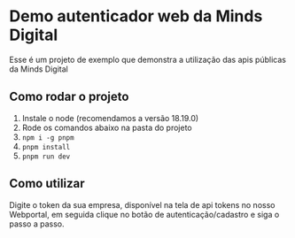 # Demo autenticador web da Minds Digital

Esse é um projeto de exemplo que demonstra a utilização das apis públicas da Minds Digital

## Como rodar o projeto

1. Instale o node (recomendamos a versão 18.19.0)
2. Rode os comandos abaixo na pasta do projeto
3. `npm i -g pnpm`
4. `pnpm install`
5. `pnpm run dev`

## Como utilizar

Digite o token da sua empresa, disponível na tela de api tokens no nosso Webportal, em seguida clique no botão de autenticação/cadastro e siga o passo a passo.
